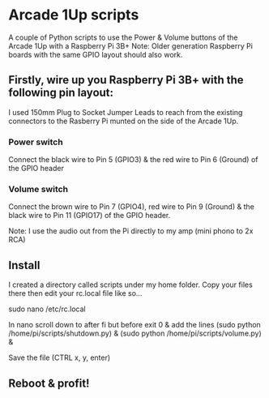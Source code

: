 # Arcade 1Up scripts

A couple of Python scripts to use the Power &amp; Volume buttons of the Arcade 1Up with a Raspberry Pi 3B+
Note: Older generation Raspberry Pi boards with the same GPIO layout should also work.

## Firstly, wire up you Raspberry Pi 3B+ with the following pin layout:

I used 150mm Plug to Socket Jumper Leads to reach from the existing connectors to the Rasberry Pi munted on the side of the Arcade 1Up.

### Power switch
Connect the black wire to Pin 5 (GPIO3) & the red wire to Pin 6 (Ground) of the GPIO header

### Volume switch
Connect the brown wire to Pin 7 (GPIO4), red wire to Pin 9 (Ground) & the black wire to Pin 11 (GPIO17) of the GPIO header.

Note: I use the audio out from the Pi directly to my amp (mini phono to 2x RCA)

## Install
I created a directory called scripts under my home folder.
Copy your files there then edit your rc.local file like so...

sudo nano /etc/rc.local

In nano scroll down to after fi but before exit 0 & add the lines
(sudo python /home/pi/scripts/shutdown.py) &
(sudo python /home/pi/scripts/volume.py) &

Save the file (CTRL x, y, enter)

## Reboot & profit!
